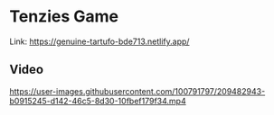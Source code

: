# Tenzies Game

Link: https://genuine-tartufo-bde713.netlify.app/

Video
---


https://user-images.githubusercontent.com/100791797/209482943-b0915245-d142-46c5-8d30-10fbef179f34.mp4


